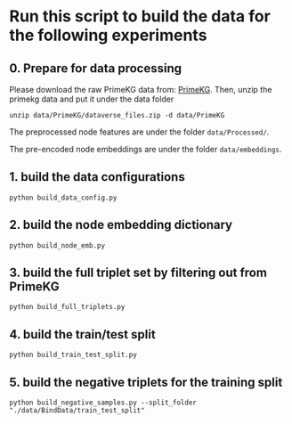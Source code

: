 # Run this script to build the data for the following experiments

## 0. Prepare for data processing
Please download the raw PrimeKG data from: [PrimeKG](https://dataverse.harvard.edu/dataset.xhtml?persistentId=doi:10.7910/DVN/IXA7BM).
Then, unzip the primekg data and put it under the data folder
```shell
unzip data/PrimeKG/dataverse_files.zip -d data/PrimeKG
```

The preprocessed node features are under the folder `data/Processed/`.

The pre-encoded node embeddings are under the folder `data/embeddings`.

## 1. build the data configurations

```shell
python build_data_config.py
```

## 2. build the node embedding dictionary
```shell
python build_node_emb.py
```

## 3. build the full triplet set by filtering out from PrimeKG
```shell
python build_full_triplets.py
```

## 4. build the train/test split
```shell
python build_train_test_split.py
```

## 5. build the negative triplets for the training split
```shell
python build_negative_samples.py --split_folder "./data/BindData/train_test_split" 
```